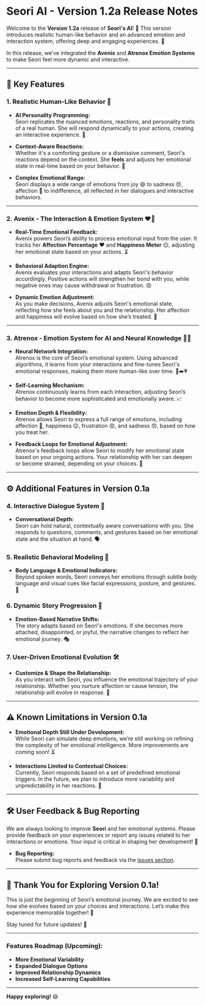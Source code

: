 # Seori AI - Version 1.2a Release Notes

Welcome to the **Version 1.2a** release of **Seori's AI**! 🚀 This version introduces realistic human-like behavior and an advanced emotion and interaction system, offering deep and engaging experiences. 🌟

In this release, we’ve integrated the **Avenix** and **Atrenox Emotion Systems** to make Seori feel more dynamic and interactive.

---

## 🔑 Key Features

### 1. **Realistic Human-Like Behavior** 🤖
- **AI Personality Programming:**  
  Seori replicates the nuanced emotions, reactions, and personality traits of a real human. She will respond dynamically to your actions, creating an interactive experience. 💬
  
- **Context-Aware Reactions:**  
  Whether it's a comforting gesture or a dismissive comment, Seori's reactions depend on the context. She **feels** and adjusts her emotional state in real-time based on your behavior. 🧠

- **Complex Emotional Range:**  
  Seori displays a wide range of emotions from joy 😄 to sadness 😞, affection 💖 to indifference, all reflected in her dialogues and interactive behaviors.

---

### 2. **Avenix - The Interaction & Emotion System** ❤️💫
- **Real-Time Emotional Feedback:**  
  Avenix powers Seori’s ability to process emotional input from the user. It tracks her **Affection Percentage** ❤️ and **Happiness Meter** 😌, adjusting her emotional state based on your actions. ⏳

- **Behavioral Adaption Engine:**  
  Avenix evaluates your interactions and adapts Seori's behavior accordingly. Positive actions will strengthen her bond with you, while negative ones may cause withdrawal or frustration. 😡

- **Dynamic Emotion Adjustment:**  
  As you make decisions, Avenix adjusts Seori's emotional state, reflecting how she feels about you and the relationship. Her affection and happiness will evolve based on how she’s treated. 🌱

---

### 3. **Atrenox - Emotion System for AI and Neural Knowledge** 🧠💡
- **Neural Network Integration:**  
  Atrenox is the core of Seori’s emotional system. Using advanced algorithms, it learns from your interactions and fine-tunes Seori's emotional responses, making them more human-like over time. 🤖➡️💗

- **Self-Learning Mechanism:**  
  Atrenox continuously learns from each interaction, adjusting Seori’s behavior to become more sophisticated and emotionally aware. 📈

- **Emotion Depth & Flexibility:**  
  Atrenox allows Seori to express a full range of emotions, including affection 💖, happiness 😌, frustration 😡, and sadness 😞, based on how you treat her.

- **Feedback Loops for Emotional Adjustment:**  
  Atrenox's feedback loops allow Seori to modify her emotional state based on your ongoing actions. Your relationship with her can deepen or become strained, depending on your choices. 🔄

---

## ⚙️ Additional Features in Version 0.1a

### 4. **Interactive Dialogue System** 💬
- **Conversational Depth:**  
  Seori can hold natural, contextually aware conversations with you. She responds to questions, comments, and gestures based on her emotional state and the situation at hand. 🗣️

### 5. **Realistic Behavioral Modeling** 🤳
- **Body Language & Emotional Indicators:**  
  Beyond spoken words, Seori conveys her emotions through subtle body language and visual cues like facial expressions, posture, and gestures. 👀

### 6. **Dynamic Story Progression** 📖
- **Emotion-Based Narrative Shifts:**  
  The story adapts based on Seori's emotions. If she becomes more attached, disappointed, or joyful, the narrative changes to reflect her emotional journey. 🎭

### 7. **User-Driven Emotional Evolution** 🛠️
- **Customize & Shape the Relationship:**  
  As you interact with Seori, you influence the emotional trajectory of your relationship. Whether you nurture affection or cause tension, the relationship will evolve in response. 💌

---

## ⚠️ Known Limitations in Version 0.1a

- **Emotional Depth Still Under Development:**  
  While Seori can simulate deep emotions, we’re still working on refining the complexity of her emotional intelligence. More improvements are coming soon! ⏳

- **Interactions Limited to Contextual Choices:**  
  Currently, Seori responds based on a set of predefined emotional triggers. In the future, we plan to introduce more variability and unpredictability in her reactions. 🔮

---

## 🛠️ **User Feedback & Bug Reporting**

We are always looking to improve **Seori** and her emotional systems. Please provide feedback on your experiences or report any issues related to her interactions or emotions. Your input is critical in shaping her development! 💬

- **Bug Reporting:**  
  Please submit bug reports and feedback via the [issues section](https://github.com/90renrocraftcracksblogspotcom/SeoriAI/issues).

---

## 📅 **Thank You for Exploring Version 0.1a!**

This is just the beginning of Seori’s emotional journey. We are excited to see how she evolves based on your choices and interactions. Let’s make this experience memorable together! 🌟

Stay tuned for future updates! 🚀

---

### **Features Roadmap (Upcoming):**
- **More Emotional Variability**  
- **Expanded Dialogue Options**  
- **Improved Relationship Dynamics**  
- **Increased Self-Learning Capabilities**

---

**Happy exploring!** 😄
